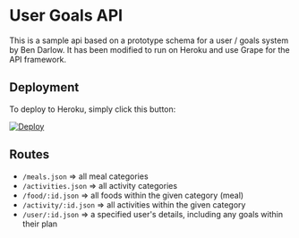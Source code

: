 User Goals API
==============

This is a sample api based on a prototype schema for a user / goals system by Ben Darlow. It has been modified to run on Heroku and use Grape for the API framework. 

Deployment
----------

To deploy to Heroku, simply click this button: 

[![Deploy](https://www.herokucdn.com/deploy/button.png)](https://heroku.com/deploy)

Routes
------

* `/meals.json` => all meal categories
* `/activities.json` => all activity categories
* `/food/:id.json` => all foods within the given category (meal)
* `/activity/:id.json` => all activities within the given category
* `/user/:id.json` => a specified user's details, including any goals within their plan
